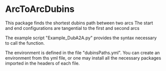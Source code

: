 # ArcToArcDubins
This package finds the shortest dubins path between two arcs
The start and end configurations are tangential to the first and second arcs

The example script "Example_DubA2A.py" provides the syntax necessary to call the function.

The environment is defined in the file "dubinsPaths.yml". 
You can create an environment from ths yml file, or one may install all the necessary packages imported in the headers of each file.

